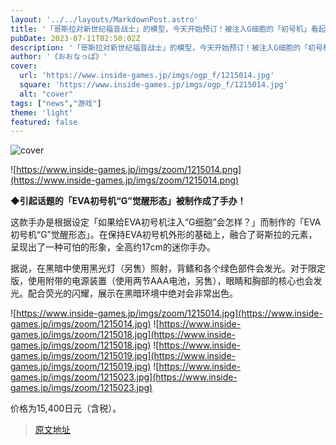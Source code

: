 ```yaml
---
layout: '../../layouts/MarkdownPost.astro'
title: '「哥斯拉对新世纪福音战士」的模型，今天开始预订！被注入G细胞的「初号机」看起来很可怕'
pubDate: 2023-07-11T02:50:02Z
description: '「哥斯拉对新世纪福音战士」的模型，今天开始预订！被注入G细胞的「初号机」看起来很可怕'
author: '《おおなっぱ》'
cover:
  url: 'https://www.inside-games.jp/imgs/ogp_f/1215014.jpg'
  square: 'https://www.inside-games.jp/imgs/ogp_f/1215014.jpg'
  alt: "cover"
tags: ["news","游戏"]
theme: 'light'
featured: false
---
```


![cover](https://www.inside-games.jp/imgs/ogp_f/1215014.jpg)

![https://www.inside-games.jp/imgs/zoom/1215014.png](https://www.inside-games.jp/imgs/zoom/1215014.png)

**◆引起话题的「EVA初号机“G”觉醒形态」被制作成了手办！**

这款手办是根据设定「如果给EVA初号机注入“G细胞”会怎样？」而制作的「EVA初号机“G”觉醒形态」。在保持EVA初号机外形的基础上，融合了哥斯拉的元素，呈现出了一种可怕的形象，全高约17cm的迷你手办。

据说，在黑暗中使用黑光灯（另售）照射，背鳍和各个绿色部件会发光。对于限定版，使用附带的电源装置（使用两节AAA电池，另售），眼睛和胸部的核心也会发光。配合荧光的闪耀，展示在黑暗环境中绝对会非常出色。

![https://www.inside-games.jp/imgs/zoom/1215014.jpg](https://www.inside-games.jp/imgs/zoom/1215014.jpg)
![https://www.inside-games.jp/imgs/zoom/1215018.jpg](https://www.inside-games.jp/imgs/zoom/1215018.jpg)
![https://www.inside-games.jp/imgs/zoom/1215019.jpg](https://www.inside-games.jp/imgs/zoom/1215019.jpg)
![https://www.inside-games.jp/imgs/zoom/1215023.jpg](https://www.inside-games.jp/imgs/zoom/1215023.jpg)

价格为15,400日元（含税）。

>[原文地址](https://www.inside-games.jp/article/2023/07/11/147129.html)  